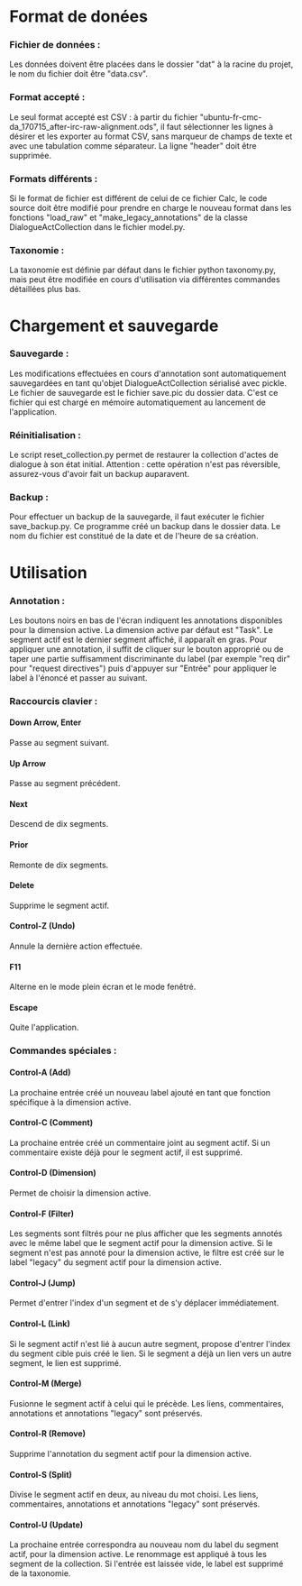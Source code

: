 # Format de donées

### Fichier de données :

Les données doivent être placées dans le dossier "dat" à la racine du projet, le nom du fichier doit être "data.csv".

### Format accepté :

Le seul format accepté est CSV : à partir du fichier "ubuntu-fr-cmc-da_170715_after-irc-raw-alignment.ods", il faut sélectionner les lignes à désirer et les exporter au format CSV, sans marqueur de champs de texte et avec une tabulation comme séparateur. La ligne "header" doit être supprimée.

### Formats différents :

Si le format de fichier est différent de celui de ce fichier Calc, le code source doit être modifié pour prendre en charge le nouveau format dans les fonctions "load_raw" et "make_legacy_annotations" de la classe DialogueActCollection dans le fichier model.py.

### Taxonomie :

La taxonomie est définie par défaut dans le fichier python taxonomy.py, mais peut être modifiée en cours d'utilisation via différentes commandes détaillées plus bas.

# Chargement et sauvegarde

### Sauvegarde :

Les modifications effectuées en cours d'annotation sont automatiquement sauvegardées en tant qu'objet DialogueActCollection sérialisé avec pickle. Le fichier de sauvegarde est le fichier save.pic du dossier data. C'est ce fichier qui est chargé en mémoire automatiquement au lancement de l'application.

### Réinitialisation :

Le script reset_collection.py permet de restaurer la collection d'actes de dialogue à son état initial. Attention : cette opération n'est pas réversible, assurez-vous d'avoir fait un backup auparavent.

### Backup :

Pour effectuer un backup de la sauvegarde, il faut exécuter le fichier save_backup.py. Ce programme créé un backup dans le dossier data. Le nom du fichier est constitué de la date et de l'heure de sa création.

# Utilisation

### Annotation :

Les boutons noirs en bas de l'écran indiquent les annotations disponibles pour la dimension active. La dimension active par défaut est "Task". Le segment actif est le dernier segment affiché, il apparaît en gras. Pour appliquer une annotation, il suffit de cliquer sur le bouton approprié ou de taper une partie suffisamment discriminante du label (par exemple "req dir" pour "request directives") puis d'appuyer sur "Entrée" pour appliquer le label à l'énoncé et passer au suivant.

### Raccourcis clavier :

#### Down Arrow, Enter

Passe au segment suivant.

#### Up Arrow

Passe au segment précédent.

#### Next

Descend de dix segments.

#### Prior

Remonte de dix segments.

#### Delete

Supprime le segment actif.

#### Control-Z (Undo)

Annule la dernière action effectuée.

#### F11

Alterne en le mode plein écran et le mode fenêtré.

#### Escape

Quite l'application. 

### Commandes spéciales :

#### Control-A (Add)

La prochaine entrée créé un nouveau label ajouté en tant que fonction spécifique à la dimension active.

#### Control-C (Comment)

La prochaine entrée créé un commentaire joint au segment actif. Si un commentaire existe déjà pour le segment actif, il est supprimé.

#### Control-D (Dimension)

Permet de choisir la dimension active.

#### Control-F (Filter)

Les segments sont filtrés pour ne plus afficher que les segments annotés avec le même label que le segment actif pour la dimension active. Si le segment n'est pas annoté pour la dimension active, le filtre est créé sur le label "legacy" du segment actif pour la dimension active.

#### Control-J (Jump)

Permet d'entrer l'index d'un segment et de s'y déplacer immédiatement.

#### Control-L (Link)

Si le segment actif n'est lié à aucun autre segment, propose d'entrer l'index du segment cible puis créé le lien. Si le segment a déjà un lien vers un autre segment, le lien est supprimé.

#### Control-M (Merge)

Fusionne le segment actif à celui qui le précède. Les liens, commentaires, annotations et annotations "legacy" sont préservés.

#### Control-R (Remove)

Supprime l'annotation du segment actif pour la dimension active.

#### Control-S (Split)

Divise le segment actif en deux, au niveau du mot choisi. Les liens, commentaires, annotations et annotations "legacy" sont préservés.

#### Control-U (Update)

La prochaine entrée correspondra au nouveau nom du label du segment actif, pour la dimension active. Le renommage est appliqué à tous les segment de la collection. Si l'entrée est laissée vide, le label est supprimé de la taxonomie.